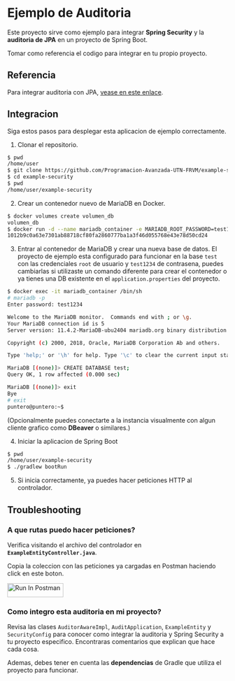 # Ejemplo de Auditoria

Este proyecto sirve como ejemplo para integrar **Spring Security** y la **auditoria de JPA** en un proyecto de Spring Boot.

Tomar como referencia el codigo para integrar en tu propio proyecto.

## Referencia

Para integrar auditoria con JPA, [vease en este enlace](https://docs.spring.io/spring-data/jpa/reference/auditing.html).

## Integracion

Siga estos pasos para desplegar esta aplicacion de ejemplo correctamente.

1. Clonar el repositorio.
```bash
$ pwd
/home/user
$ git clone https://github.com/Programacion-Avanzada-UTN-FRVM/example-security.git
$ cd example-security
$ pwd
/home/user/example-security
```

2. Crear un contenedor nuevo de MariaDB en Docker.
```bash
$ docker volumes create volumen_db
volumen_db
$ docker run -d --name mariadb_container -e MARIADB_ROOT_PASSWORD=test1234 -v volumen_db:/var/lib/mysql -p 3306:3306 mariadb
1012b9c0a63e7301ab88718cf80fa2860777ba1a3f46d055768e43e78d50cd24
```

3. Entrar al contenedor de MariaDB y crear una nueva base de datos. El proyecto de ejemplo esta configurado para funcionar en la base `test` con las credenciales `root` de usuario y `test1234` de contrasena, puedes cambiarlas si utilizaste un comando diferente para crear el contenedor o ya tienes una DB existente en el `application.properties` del proyecto.
```sh
$ docker exec -it mariadb_container /bin/sh
# mariadb -p
Enter password: test1234

Welcome to the MariaDB monitor.  Commands end with ; or \g.
Your MariaDB connection id is 5
Server version: 11.4.2-MariaDB-ubu2404 mariadb.org binary distribution

Copyright (c) 2000, 2018, Oracle, MariaDB Corporation Ab and others.

Type 'help;' or '\h' for help. Type '\c' to clear the current input statement.

MariaDB [(none)]> CREATE DATABASE test;
Query OK, 1 row affected (0.000 sec)

MariaDB [(none)]> exit
Bye
# exit
puntero@puntero:~$
```

(Opcionalmente puedes conectarte a la instancia visualmente con algun cliente grafico como **DBeaver** o similares.)

4. Iniciar la aplicacion de Spring Boot
```bash
$ pwd
/home/user/example-security
$ ./gradlew bootRun
```

5. Si inicia correctamente, ya puedes hacer peticiones HTTP al controlador.

## Troubleshooting

### A que rutas puedo hacer peticiones?

Verifica visitando el archivo del controlador en **`ExampleEntityController.java`**.

Copia la coleccion con las peticiones ya cargadas en Postman haciendo click en este boton.

[<img src="https://run.pstmn.io/button.svg" alt="Run In Postman" style="width: 128px; height: 32px;">](https://app.getpostman.com/run-collection/14824691-eb60370c-0638-4b7a-921f-b7710e17161b?action=collection%2Ffork&source=rip_markdown&collection-url=entityId%3D14824691-eb60370c-0638-4b7a-921f-b7710e17161b%26entityType%3Dcollection%26workspaceId%3De400b4ff-44f7-497a-b774-03e6e73fabc1#?env%5BCredenciales%5D=W3sia2V5IjoidXNlcm5hbWUiLCJ2YWx1ZSI6IiIsImVuYWJsZWQiOnRydWUsInR5cGUiOiJkZWZhdWx0In0seyJrZXkiOiJwYXNzd29yZCIsInZhbHVlIjoiIiwiZW5hYmxlZCI6dHJ1ZSwidHlwZSI6InNlY3JldCJ9XQ==)

### Como integro esta auditoria en mi proyecto?

Revisa las clases `AuditorAwareImpl`, `AuditApplication`, `ExampleEntity` y `SecurityConfig` para conocer como integrar la auditoria y Spring Security a tu proyecto especifico. Encontraras comentarios que explican que hace cada cosa.

Ademas, debes tener en cuenta las **dependencias** de Gradle que utiliza el proyecto para funcionar.